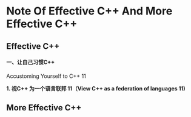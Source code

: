 # Note Of Effective C++ And More Effective C++


## Effective C++

#### 一、让自己习惯C++
Accustoming Yourself to C++ 11

**1. 视C++ 为一个语言联邦 11（View C++ as a federation of languages 11)**










## More Effective C++
